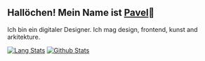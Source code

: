 ## Hallöchen! Mein Name ist [Pavel](http://pavellaptev.github.io/)👋

Ich bin ein digitaler Designer. Ich mag design, frontend, kunst and arkitekture.

[![Lang Stats](https://github-readme-stats.vercel.app/api/top-langs/?username=PavelLaptev&layout=compact&%20notebook)](https://github.com/PavelLaptev?tab=repositories)
[![Github Stats](https://github-readme-stats.vercel.app/api?username=PavelLaptev&count_private=true&show_icons=true)](https://github.com/PavelLaptev)
